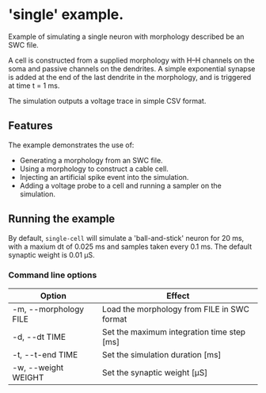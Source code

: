 # 'single' example.

Example of simulating a single neuron with morphology described be an SWC file.

A cell is constructed from a supplied morphology with H–H channels
on the soma and passive channels on the dendrites. A simple exponential
synapse is added at the end of the last dendrite in the morphology,
and is triggered at time t = 1 ms.

The simulation outputs a voltage trace in simple CSV format.

## Features

The example demonstrates the use of:

* Generating a morphology from an SWC file.
* Using a morphology to construct a cable cell.
* Injecting an artificial spike event into the simulation.
* Adding a voltage probe to a cell and running a sampler on the simulation.

## Running the example

By default, `single-cell` will simulate a 'ball-and-stick' neuron for 20 ms,
with a maxium dt of 0.025 ms and samples taken every 0.1 ms. The default
synaptic weight is 0.01 µS.

### Command line options

| Option                | Effect |
|-----------------------|--------|
| -m, --morphology FILE | Load the morphology from FILE in SWC format |
| -d, --dt TIME         | Set the maximum integration time step [ms] |
| -t, --t-end TIME      | Set the simulation duration [ms] |
| -w, --weight WEIGHT   | Set the synaptic weight [µS] |

